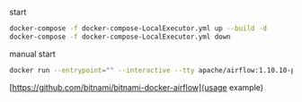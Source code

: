start 
```sh
docker-compose -f docker-compose-LocalExecutor.yml up --build -d
docker-compose -f docker-compose-LocalExecutor.yml down
```

manual start
```sh
docker run --entrypoint="" --interactive --tty apache/airflow:1.10.10-python3.7  /bin/sh 
```

[https://github.com/bitnami/bitnami-docker-airflow](usage example)
